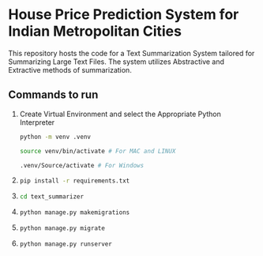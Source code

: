 # House Price Prediction System for Indian Metropolitan Cities

This repository hosts the code for a Text Summarization System tailored for Summarizing Large Text Files. The system utilizes Abstractive and Extractive methods of summarization.

## Commands to run

1. Create Virtual Environment and select the Appropriate Python Interpreter

   ```bash
   python -m venv .venv
   ```

   ```bash
   source venv/bin/activate # For MAC and LINUX
   ```

   ```bash
   .venv/Source/activate # For Windows
   ```

2. ```bash
   pip install -r requirements.txt
   ```

3. ```bash
   cd text_summarizer
   ```

4. ```bash
   python manage.py makemigrations
   ```

5. ```bash
   python manage.py migrate
   ```

6. ```bash
   python manage.py runserver
   ```
